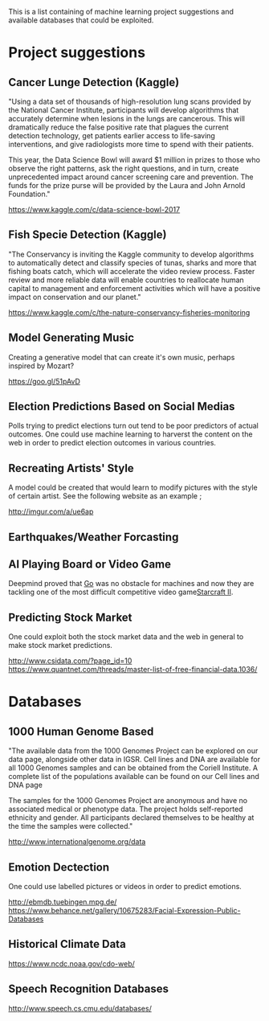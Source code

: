This is a list containing of machine learning project suggestions and available databases that could be exploited. 

# Project suggestions


## Cancer Lunge Detection (Kaggle)

"Using a data set of thousands of high-resolution lung scans provided by the National Cancer Institute, participants will develop algorithms that accurately determine when lesions in the lungs are cancerous. This will dramatically reduce the false positive rate that plagues the current detection technology, get patients earlier access to life-saving interventions, and give radiologists more time to spend with their patients.

This year, the Data Science Bowl will award $1 million in prizes to those who observe the right patterns, ask the right questions, and in turn, create unprecedented impact around cancer screening care and prevention. The funds for the prize purse will be provided by the Laura and John Arnold Foundation."

https://www.kaggle.com/c/data-science-bowl-2017


## Fish Specie Detection (Kaggle)

"The Conservancy is inviting the Kaggle community to develop algorithms to automatically detect and classify species of tunas, sharks and more that fishing boats catch, which will accelerate the video review process. Faster review and more reliable data will enable countries to reallocate human capital to management and enforcement activities which will have a positive impact on conservation and our planet."

https://www.kaggle.com/c/the-nature-conservancy-fisheries-monitoring


## Model Generating Music

Creating a generative model that can create it's own music, perhaps inspired by Mozart?

https://goo.gl/51pAvD 


## Election Predictions Based on Social Medias

Polls trying to predict elections turn out tend to be poor predictors of actual outcomes. One could use machine learning to harverst the content on the web in order to predict election outcomes in various countries. 


## Recreating Artists' Style

A model could be created that would learn to modify pictures with the style of certain artist. See the following website as an example ; 

http://imgur.com/a/ue6ap


## Earthquakes/Weather Forcasting 


## AI Playing Board or Video Game

Deepmind proved that [Go](https://deepmind.com/research/alphago/) was no obstacle for machines and now they are tackling one of the most difficult competitive video game[Starcraft II](https://deepmind.com/blog/deepmind-and-blizzard-release-starcraft-ii-ai-research-environment/). 

## Predicting Stock Market

One could exploit both the stock market data and the web in general to make stock market predictions.

http://www.csidata.com/?page_id=10
https://www.quantnet.com/threads/master-list-of-free-financial-data.1036/



# Databases

## 1000 Human Genome Based 

"The available data from the 1000 Genomes Project can be explored on our data page, alongside other data in IGSR. Cell lines and DNA are available for all 1000 Genomes samples and can be obtained from the Coriell Institute. A complete list of the populations available can be found on our Cell lines and DNA page

The samples for the 1000 Genomes Project are anonymous and have no associated medical or phenotype data. The project holds self-reported ethnicity and gender. All participants declared themselves to be healthy at the time the samples were collected."

http://www.internationalgenome.org/data


## Emotion Dectection

One could use labelled pictures or videos in order to predict emotions.

http://ebmdb.tuebingen.mpg.de/
https://www.behance.net/gallery/10675283/Facial-Expression-Public-Databases


## Historical Climate Data

https://www.ncdc.noaa.gov/cdo-web/
## Speech Recognition Databases

http://www.speech.cs.cmu.edu/databases/
